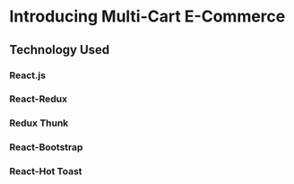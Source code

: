 # Introducing Multi-Cart E-Commerce


## Technology Used

### React.js
### React-Redux
### Redux Thunk
### React-Bootstrap
### React-Hot Toast
